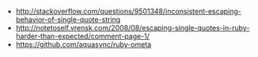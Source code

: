 * http://stackoverflow.com/questions/9501348/inconsistent-escaping-behavior-of-single-quote-string
* http://notetoself.vrensk.com/2008/08/escaping-single-quotes-in-ruby-harder-than-expected/comment-page-1/
* https://github.com/aquasync/ruby-ometa
